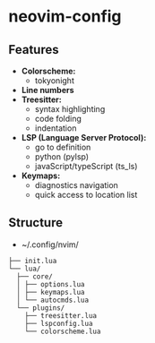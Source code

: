 # neovim-config

## Features

- **Colorscheme:** 
    - tokyonight
- **Line numbers**
- **Treesitter:** 
    - syntax highlighting
    - code folding
    - indentation
- **LSP (Language Server Protocol):** 
    - go to definition  
    - python (pylsp)
    - javaScript/typeScript (ts_ls)
- **Keymaps:**  
    - diagnostics navigation
    - quick access to location list

## Structure
- ~/.config/nvim/
```
├── init.lua
└── lua/
  ├── core/
  │ ├── options.lua 
  │ ├── keymaps.lua 
  │ └── autocmds.lua 
  └── plugins/
    ├── treesitter.lua
    ├── lspconfig.lua
    └── colorscheme.lua
```
